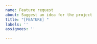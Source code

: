 ```yaml
---
name: Feature request
about: Suggest an idea for the project
title: "[FEATURE] "
labels: ''
assignees: ''

---
```



